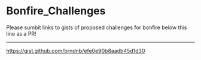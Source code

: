 # Bonfire_Challenges

Please sumbit links to gists of proposed challenges for bonfire below this line as a PR!

______________________________________________________________

https://gist.github.com/brndnb/efe0e90b8aadb45d1d30

